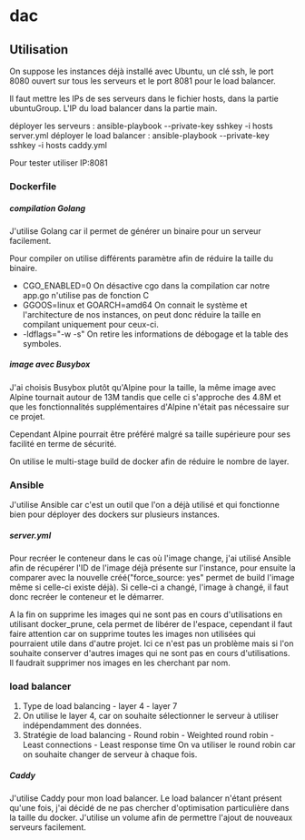 # dac

## Utilisation

On suppose les instances déjà installé avec Ubuntu, un clé ssh, le port 8080 ouvert sur tous les serveurs et le port 8081 pour le load balancer.

Il faut mettre les IPs de ses serveurs dans le fichier hosts, dans la partie ubuntuGroup. L'IP du load balancer dans la partie main.

déployer les serveurs : ansible-playbook --private-key sshkey -i hosts server.yml
déployer le load balancer : ansible-playbook --private-key sshkey -i hosts caddy.yml

Pour tester utiliser IP:8081

### Dockerfile

##### compilation Golang

J'utilise Golang car il permet de générer un binaire pour un serveur facilement.

Pour compiler on utilise différents paramètre afin de réduire la taille du binaire.
  - CGO_ENABLED=0 On désactive cgo dans la compilation car notre app.go n'utilise pas de fonction C
  - GGOOS=linux et GOARCH=amd64 On connait le système et l'architecture de nos instances, on peut donc réduire la taille en compilant uniquement pour ceux-ci.
  - -ldflags="-w -s" On retire les informations de débogage et la table des symboles.

##### image avec Busybox

J'ai choisis Busybox plutôt qu'Alpine pour la taille, la même image avec Alpine tournait autour de 13M tandis que celle ci s'approche des 4.8M et que les fonctionnalités supplémentaires d'Alpine n'était pas nécessaire sur ce projet.

Cependant Alpine pourrait être préféré malgré sa taille supérieure pour ses facilité en terme de sécurité.

On utilise le multi-stage build de docker afin de réduire le nombre de layer.

### Ansible

J'utilise Ansible car c'est un outil que l'on a déjà utilisé et qui fonctionne bien pour déployer des dockers sur plusieurs instances.

##### server.yml

Pour recréer le conteneur dans le cas où l'image change, j'ai utilisé Ansible afin de récupérer l'ID de l'image déjà présente sur l'instance, pour ensuite la comparer avec la nouvelle créé("force_source: yes" permet de build l'image même si celle-ci existe déjà). Si celle-ci a changé, l'image à changé, il faut donc recréer le conteneur et le démarrer.

A la fin on supprime les images qui ne sont pas en cours d'utilisations en utilisant docker_prune, cela permet de libérer de l'espace, cependant il faut faire attention car on supprime toutes les images non utilisées qui pourraient utile dans d'autre projet. Ici ce n'est pas un problème mais si l'on souhaite conserver d'autres images qui ne sont pas en cours d'utilisations. Il faudrait supprimer nos images en les cherchant par nom.

### load balancer

  1. Type de load balancing
    - layer 4
    - layer 7
  2. On utilise le layer 4, car on souhaite sélectionner le serveur à utiliser indépendamment des données.
  3. Stratégie de load balancing
    - Round robin
    - Weighted round robin
    - Least connections
    - Least response time
    On va utiliser le round robin car on souhaite changer de serveur à chaque fois.

##### Caddy

  J'utilise Caddy pour mon load balancer. Le load balancer n'étant présent qu'une fois, j'ai décidé de ne pas chercher d'optimisation particulière dans la taille du docker. J'utilise un volume afin de permettre l'ajout de nouveaux serveurs facilement.
